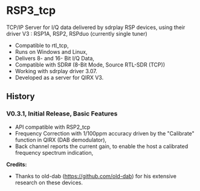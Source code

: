 # RSP3_tcp
TCP/IP Server for I/Q data delivered by sdrplay RSP devices, using their driver V3 : RSP1A, RSP2, RSPduo (currently single tuner)
- Compatible to rtl_tcp,
- Runs on Windows and Linux,
- Delivers 8- and 16- Bit I/Q Data,
- Compatible with SDR# (8-Bit Mode, Source RTL-SDR (TCP))
- Working with sdrplay driver 3.07.
- Developed as a server for QIRX V3.
## History
### V0.3.1, Initial Release, Basic Features
- API compatible with RSP2_tcp
- Frequency Correction with 1/100ppm accuracy driven by the "Calibrate" function in QIRX (DAB demodulator),
- Back channel reports the current gain, to enable the host a calibrated frequency spectrum indication,

**Credits:**  
- Thanks to old-dab (https://github.com/old-dab) for his extensive research on these devices.  
